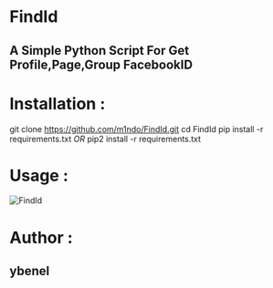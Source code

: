 # FindId
## A Simple Python Script For Get Profile,Page,Group FacebookID

# Installation :
git clone https://github.com/m1ndo/FindId.git
cd FindId
pip install -r requirements.txt
        _OR_
pip2 install -r requirements.txt        


# Usage : 
<img src="https://i.ibb.co/Rycy41d/FindId.png" alt="FindId" border="0">

# Author : 
## ybenel
